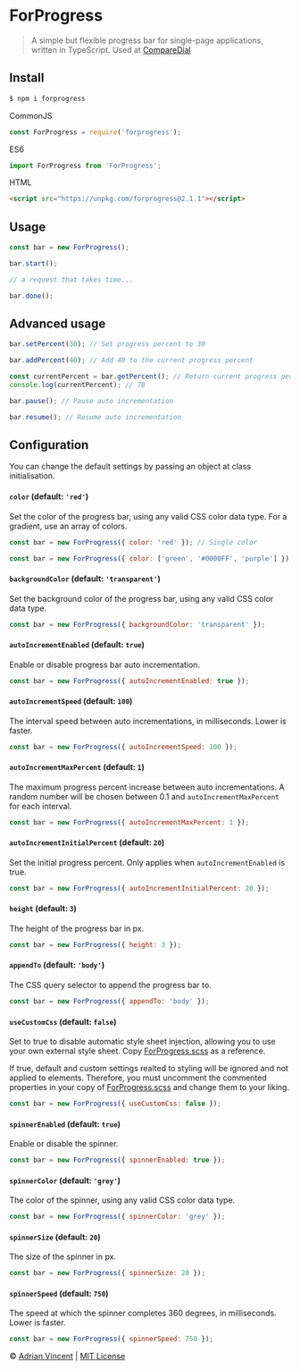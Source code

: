# ForProgress

> A simple but flexible progress bar for single-page applications, written in TypeScript. Used at [CompareDial](https://www.comparedial.com/)

## Install

```bash
$ npm i forprogress
```
CommonJS
```javascript
const ForProgress = require('forprogress');
```

ES6
```javascript
import ForProgress from 'ForProgress';
```

HTML
```html
<script src="https://unpkg.com/forprogress@2.1.1"></script>
```

## Usage
```javascript
const bar = new ForProgress();

bar.start();

// a request that takes time...

bar.done();
```

## Advanced usage

```javascript
bar.setPercent(30); // Set progress percent to 30
```

```javascript
bar.addPercent(40); // Add 40 to the current progress percent
```

```javascript
const currentPercent = bar.getPercent(); // Return current progress percent
console.log(currentPercent); // 70
```

```javascript
bar.pause(); // Pause auto incrementation
```

```javascript
bar.resume(); // Resume auto incrementation
```

## Configuration
You can change the default settings by passing an object at class initialisation.


#### `color` (default: `'red'`)

Set the color of the progress bar, using any valid CSS color data type. For a gradient, use an array of colors. 
```javascript
const bar = new ForProgress({ color: 'red' }); // Single color

const bar = new ForProgress({ color: ['green', '#0000FF', 'purple'] }); // Gradient
```

#### `backgroundColor` (default: `'transparent'`)

Set the background color of the progress bar, using any valid CSS color data type. 
```javascript
const bar = new ForProgress({ backgroundColor: 'transparent' });
```

#### `autoIncrementEnabled` (default: `true`)

Enable or disable progress bar auto incrementation.
```javascript
const bar = new ForProgress({ autoIncrementEnabled: true });
```

#### `autoIncrementSpeed` (default: `100`)

The interval speed between auto incrementations, in milliseconds. Lower is faster.
```javascript
const bar = new ForProgress({ autoIncrementSpeed: 100 });
```

#### `autoIncrementMaxPercent` (default: `1`)

The maximum progress percent increase between auto incrementations. A random number will be chosen between 0.1 and `autoIncrementMaxPercent` for each interval.
```javascript
const bar = new ForProgress({ autoIncrementMaxPercent: 1 });
```

#### `autoIncrementInitialPercent` (default: `20`)

Set the initial progress percent. Only applies when `autoIncrementEnabled` is true.
```javascript
const bar = new ForProgress({ autoIncrementInitialPercent: 20 });
```

#### `height` (default: `3`)

The height of the progress bar in px.
```javascript
const bar = new ForProgress({ height: 3 });
```

#### `appendTo` (default: `'body'`)

The CSS query selector to append the progress bar to.
```javascript
const bar = new ForProgress({ appendTo: 'body' });
```

#### `useCustomCss` (default: `false`)

Set to true to disable automatic style sheet injection, allowing you to use your own external style sheet. Copy [ForProgress.scss](./src/ForProgress.scss) as a reference.

If true, default and custom settings realted to styling will be ignored and not applied to elements. Therefore, you must uncomment the commented properties in your copy of [ForProgress.scss](./src/ForProgress.scss) and change them to your liking.

```javascript
const bar = new ForProgress({ useCustomCss: false });
```

#### `spinnerEnabled` (default: `true`)

Enable or disable the spinner.
```javascript
const bar = new ForProgress({ spinnerEnabled: true });
```

#### `spinnerColor` (default: `'grey'`)

The color of the spinner, using any valid CSS color data type.
```javascript
const bar = new ForProgress({ spinnerColor: 'grey' });
```

#### `spinnerSize` (default: `20`)

The size of the spinner in px.
```javascript
const bar = new ForProgress({ spinnerSize: 20 });
```

#### `spinnerSpeed` (default: `750`)

The speed at which the spinner completes 360 degrees, in milliseconds. Lower is faster.
```javascript
const bar = new ForProgress({ spinnerSpeed: 750 });
```

© [Adrian Vincent](https://twitter.com/adrianvincent) | [MIT License](LICENSE.md)
